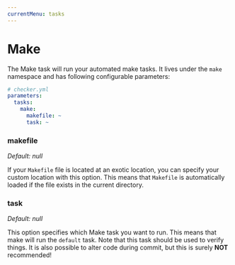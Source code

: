 ```yaml
---
currentMenu: tasks
---
```


# Make

The Make task will run your automated make tasks.
It lives under the `make` namespace and has following configurable parameters:

```yml
# checker.yml
parameters:
  tasks:
    make:
      makefile: ~
      task: ~
```

### makefile

*Default: null*

If your `Makefile` file is located at an exotic location,
you can specify your custom location with this option.
This means that `Makefile` is automatically loaded
if the file exists in the current directory.

### task

*Default: null*

This option specifies which Make task you want to run.
This means that make will run the `default` task.
Note that this task should be used to verify things. 
It is also possible to alter code during commit, but this is surely **NOT** recommended!
